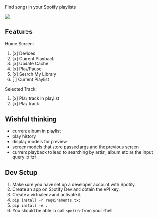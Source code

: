 Find songs in your Spotify playlists

[![](/assets/search_demo.gif)](https://junkmechanic.github.io/searching-in-spotify-playlists-with-fzf/)

Features
---
Home Screen:
  1. [x] Devices
  2. [x] Current Playback
  3. [x] Update Cache
  4. [x] Play/Pause
  5. [x] Search My Library
  6. [ ] Current Playlist

Selected Track:
  1. [x] Play track in playlist
  3. [x] Play track

Wishful thinking
---
 - current album in playlist
 - play history
 - display models for preview
 - screen models that store passed args and the previous screen
 - current playback to lead to searching by artist, album etc as the input query to fzf

Dev Setup
---

  1. Make sure you have set up a developer account with Spotify.
  2. Create an app on Spotify Dev and obtain the API key.
  2. Create a virtualenv and activate it.
  3. `pip install -r requirements.txt`
  4. `pip install -e .`
  5. You should be able to call `spotifz` from your shell
